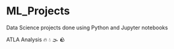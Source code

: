 # ML_Projects
Data Science projects done using Python and Jupyter notebooks

ATLA Analysis 	:fire: :droplet: :fog: :rock:
